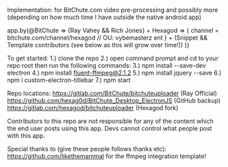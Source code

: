 Implementation: for BitChute.com video pre-processing and possibly more (depending on how much time I have outside the native android app)

app.by(@BitChute => {Ray Vahey && Rich Jones} +
Hexagod => {
channel = bitchute.com/channel/hexagod // OU: vybemasterz ent
} + (Snippet && Template contributors (see below as this will grow over time!))
)}

To get started:
1.) clone the repo
2.) open command prompt and cd to your repo root then run the following commands:
3.) npm install --save-dev electron
4.) npm install fluent-ffmpeg@2.1.2
5.) npm install jquery --save
6.) npm i custom-electron-titlebar
7.) npm start


Repo locations: 
https://gitlab.com/BitChute/bitchuteuploader (Ray Official)
https://github.com/hexag0d/BitChute_Desktop_ElectronJS (GitHub backup)
https://gitlab.com/hexagod/bitchuteuploader (Hexagod fork)

Contributors to this repo are not responsible for any of the content which the end user posts using this app.
Devs cannot control what people post with this app.

Special thanks to (give these people follows thanks etc):
https://github.com/likethemammal for the ffmpeg integration template!  

